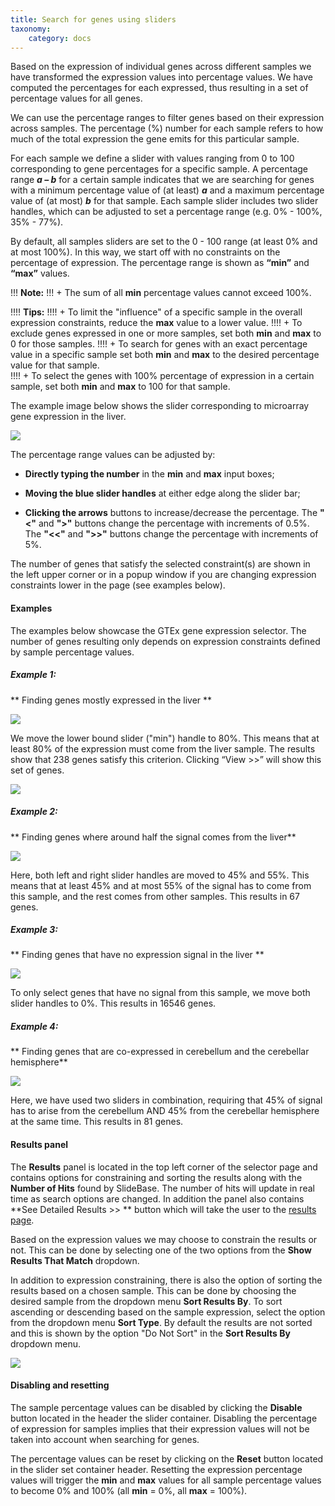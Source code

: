 ```yaml
---
title: Search for genes using sliders 
taxonomy:
    category: docs
---
```


Based on the expression of individual genes across different samples we have transformed the expression values into percentage values.  We have computed the percentages for each expressed, thus resulting in a set of percentage values for all genes. 

We can use the percentage ranges to filter genes based on their expression across samples. The percentage (%) number for each sample refers to how much of the total expression the gene emits for this particular sample.

For each sample we define a slider with values ranging from 0 to 100 corresponding to gene percentages for a specific sample. A percentage range  **_a – b_**  for a certain sample indicates that we are searching for genes with a minimum percentage value of (at least) **_a_** and a maximum percentage value of (at most) **_b_** for that sample. Each sample slider includes two slider handles, which can be adjusted to set a percentage range (e.g. 0% - 100%, 35% - 77%).  

By default, all samples sliders are set to the 0 - 100 range (at least 0% and at most 100%). In this way, we start off with no constraints on the percentage of expression. The percentage range is shown as **“min”** and **“max”** values. 



!!! <i class="fa fa-exclamation-circle"></i> **Note:**
!!! + The sum of all **min** percentage values cannot exceed 100%. 

!!!! <i class="fa fa-exclamation-circle"></i> **Tips:**
!!!! + To limit the "influence" of a specific sample in the overall expression constraints, reduce the **max** value to a lower value.
!!!! + To exclude genes expressed in one or more samples, set both **min** and **max** to 0 for those samples.
!!!! + To search for genes with an exact percentage value in a specific sample set both **min** and **max** to the desired percentage value for that sample. <br>
!!!! + To select the genes with 100% percentage of expression in a certain sample, set both **min** and **max** to 100 for that sample.



The example image below shows the slider corresponding to microarray gene expression in the liver. 

![](/images/gtex/sliders-ex0.png)

The percentage range values can be adjusted by:

* **Directly typing the number** in the **min** and **max** input boxes;

* **Moving the blue slider handles** at either edge along the slider bar;

* **Clicking the arrows** buttons to increase/decrease the percentage. The **"<"** and **">"** buttons change the percentage with increments of 0.5%. The **"<<"** and **">>"** buttons change the percentage with increments of 5%.

The number of genes that satisfy the selected constraint(s) are shown in the left upper corner or in a popup window if you are changing expression constraints lower in the page (see examples below).

#### Examples
The examples below showcase the GTEx gene expression selector. The number of genes resulting only depends on expression constraints defined by sample percentage values.

##### Example 1: 
**  Finding genes mostly expressed in the liver **

![](/images/gtex/sliders-ex1-1.png)

We move the lower bound slider ("min") handle to 80%. This means that at least 80% of the expression must come from the liver sample. The results show that 238 genes satisfy this criterion. Clicking “View >>” will show this set of genes.

![](/images/gtex/sliders-ex1-2.png)

##### Example 2: 

** Finding genes where around half the signal comes from the liver**

![](/images/gtex/sliders-ex2.png)

Here, both left and right slider handles are moved to 45% and 55%. This means that at least 45% and at most 55% of the signal has to come from this sample, and the rest comes from other samples. This results in 67 genes. 

##### Example 3: 

** Finding genes that have no expression signal in the liver **


![](/images/gtex/sliders-ex3_v2.png)

To only select genes that have no signal from this sample, we move both slider handles to 0%. This results in 16546 genes.

##### Example 4: 

** Finding genes that are co-expressed in cerebellum and the cerebellar hemisphere**

![](/images/gtex/sliders-ex4.png)

Here, we have used two sliders in combination, requiring that 45% of signal has to arise from the cerebellum AND 45% from the cerebellar hemisphere at the same time. This results in 81 genes. 

#### Results panel

The **Results** panel is located in the top left corner of the selector page and contains options for constraining and sorting the results along with the **Number of Hits** found by SlideBase. The number of hits will update in real time as search options are changed. In addition the panel also contains **See Detailed Results >> ** button which will take the user to the [results page](http://slidebase.binf.ku.dk/docs/gtex/results). 

Based on the expression values we may choose to constrain the results or not. This can be done by selecting one of the two options from the **Show Results That Match** dropdown.

In addition to expression constraining, there is also the option of sorting the results based on a chosen sample. This can be done by choosing the desired sample from the dropdown menu **Sort Results By**.  To sort ascending or descending based on the sample expression, select the option from the dropdown menu **Sort Type**.  By default the results are not sorted and this is shown by the option "Do Not Sort" in the **Sort Results By** dropdown menu.

![](/images/gtex/sliders-ex1-2.png)

#### Disabling and resetting

The sample percentage values can be disabled by clicking the **Disable** button located in the header the slider container. Disabling the percentage of expression for samples implies that their expression values will not be taken into account when searching for genes.


The percentage values can be reset by clicking on the **Reset** button located in the slider set container header. Resetting the expression percentage values will trigger the **min** and **max** values for all sample percentage values to become 0% and 100% (all **min** = 0%, all **max** = 100%).

